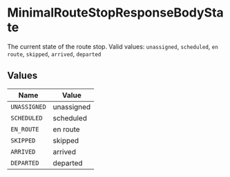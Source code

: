 # MinimalRouteStopResponseBodyState

The current state of the route stop.  Valid values: `unassigned`, `scheduled`, `en route`, `skipped`, `arrived`, `departed`


## Values

| Name         | Value        |
| ------------ | ------------ |
| `UNASSIGNED` | unassigned   |
| `SCHEDULED`  | scheduled    |
| `EN_ROUTE`   | en route     |
| `SKIPPED`    | skipped      |
| `ARRIVED`    | arrived      |
| `DEPARTED`   | departed     |